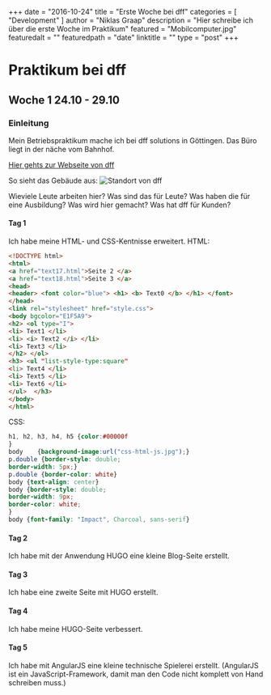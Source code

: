 +++
date = "2016-10-24"
title = "Erste Woche bei dff"
categories = [ "Development" ]
author = "Niklas Graap"
description = "Hier schreibe ich über die erste Woche im Praktikum"
featured = "Mobilcomputer.jpg"
featuredalt = ""
featuredpath = "date"
linktitle = ""
type = "post"
+++

# Praktikum bei dff


## Woche 1 24.10 - 29.10

### Einleitung

Mein Betriebspraktikum mache ich bei dff solutions in Göttingen. Das Büro liegt in der näche vom Bahnhof.

[Hier gehts zur Webseite von dff](http://dff-solutions.de)

So sieht das Gebäude aus:
![Standort von dff](/arkaden.jpg)

Wieviele Leute arbeiten hier?
Was sind das für Leute? Was haben die für eine Ausbildung?
Was wird hier gemacht?
Was hat dff für Kunden?

#### Tag 1 
Ich habe meine HTML- und CSS-Kentnisse erweitert.
HTML:
```HTML
<!DOCTYPE html>
<html>
<a href="text17.html">Seite 2 </a>
<a href="text18.html">Seite 3 </a>
<head>
<header> <font color="blue"> <h1> <b> Text0 </b> </h1> </font>
</head> 
<link rel="stylesheet" href="style.css">
<body bgcolor="E1F5A9">
<h2> <ol type="I">
<li> Text1 </li>
<li> <i> Text2 </i> </li>
<li> Text3 </li>
</h2> </ol>
<h3> <ul "list-style-type:square"
<li> Text4 </li>
<li> Text5 </li>
<li> Text6 </li>
</ul>  </h3> 
</body>
</html> 
```

CSS:

```CSS
h1, h2, h3, h4, h5 {color:#00000f
}
body	{background-image:url("css-html-js.jpg");}
p.double {border-style: double;
border-width: 5px;}
p.double {border-color: white} 
body {text-align: center}
body {border-style: double;
border-width: 9px;
border-color: white;
}
body {font-family: "Impact", Charcoal, sans-serif}
```

#### Tag 2

Ich habe mit der Anwendung HUGO eine kleine Blog-Seite erstellt.

#### Tag 3

Ich habe eine zweite Seite mit HUGO erstellt.

#### Tag 4

Ich habe meine HUGO-Seite verbessert.

#### Tag 5

Ich habe mit AngularJS eine kleine technische Spielerei erstellt. (AngularJS ist ein JavaScript-Framework, damit man den Code nicht komplett von Hand schreiben muss.)




